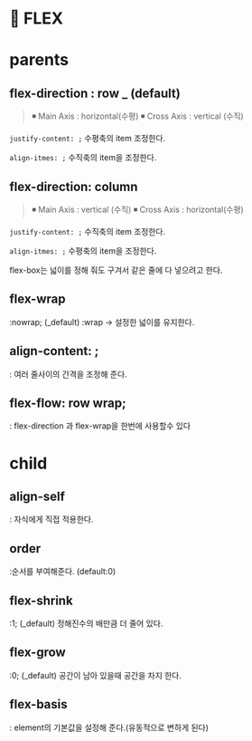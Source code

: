 # 👑 FLEX



# parents
## flex-direction : row _ (default)

> ◾ Main Axis : horizontal(수평)
> ◾ Cross Axis : vertical (수직)
> 
 `justify-content: ;`
   수평축의 item 조정한다.

`align-itmes: ;` 
수직축의 item을 조정한다.

## flex-direction: column
> ◾ Main Axis : vertical (수직)
> ◾ Cross Axis : horizontal(수평)

 `justify-content: ;`
  수직축의  item 조정한다.
   
`align-itmes: ;` 
수평축의 item을 조정한다.

flex-box는 넓이를 정해 줘도 구겨서 같은 줄에 다 넣으려고 한다.
## flex-wrap
:nowrap; (_default)
:wrap -> 설정한 넓이를 유지한다.

## align-content: ;
  : 여러 줄사이의 간격을 조정해 준다.

## flex-flow: row wrap;
: flex-direction 과 flex-wrap을 한번에 사용할수 있다

# child
## align-self
: 자식에게 직접 적용한다.
## order
:순서를 부여해준다. (default:0)

## flex-shrink
 :1;   (_default)
정해진수의 배만큼 더 줄어 있다.

## flex-grow
:0;  (_default)
공간이 남아 있을때 공간을 차지 한다.

## flex-basis
: element의 기본값을 설정해 준다.(유동적으로 변하게 된다)
